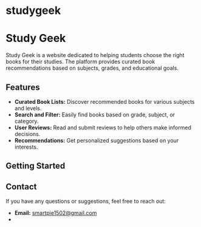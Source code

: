 # studygeek
# Study Geek

Study Geek is a website dedicated to helping students choose the right books for their studies. The platform provides curated book recommendations based on subjects, grades, and educational goals.

## Features
- **Curated Book Lists:** Discover recommended books for various subjects and levels.
- **Search and Filter:** Easily find books based on grade, subject, or category.
- **User Reviews:** Read and submit reviews to help others make informed decisions.
- **Recommendations:** Get personalized suggestions based on your interests.

## Getting Started



## Contact
If you have any questions or suggestions, feel free to reach out:
- **Email:** smartpie1502@gmail.com
- 

